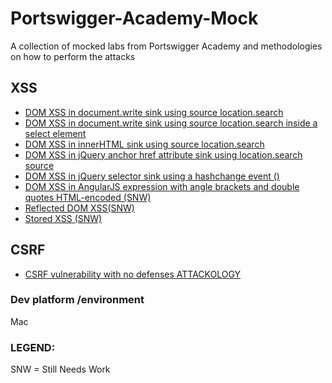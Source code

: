 # Portswigger-Academy-Mock
A collection of mocked labs from Portswigger Academy and methodologies on how to perform the attacks
## XSS
- [DOM XSS in document.write sink using source location.search](https://github.com/p-cap/Portswigger-Academy-Mock/tree/main/XSS/1)
- [DOM XSS in document.write sink using source location.search inside a select element](https://github.com/p-cap/Portswigger-Academy-Mock/tree/main/XSS/2)
- [DOM XSS in innerHTML sink using source location.search](https://github.com/p-cap/Portswigger-Academy-Mock/tree/main/XSS/3)
- [DOM XSS in jQuery anchor href attribute sink using location.search source](https://github.com/p-cap/Portswigger-Academy-Mock/tree/main/XSS/4)
- [DOM XSS in jQuery selector sink using a hashchange event ()](https://github.com/p-cap/Portswigger-Academy-Mock/tree/main/XSS/5)
- [DOM XSS in AngularJS expression with angle brackets and double quotes HTML-encoded (SNW)](https://github.com/p-cap/Portswigger-Academy-Mock/tree/main/XSS/6)
- [Reflected DOM XSS(SNW)](https://github.com/p-cap/Portswigger-Academy-Mock/tree/main/XSS/7)
- [Stored XSS (SNW)](https://github.com/p-cap/Portswigger-Academy-Mock/tree/main/XSS/8)

## CSRF
- [CSRF vulnerability with no defenses ATTACKOLOGY]()

### Dev platform /environment
Mac

### LEGEND:
SNW = Still Needs Work

